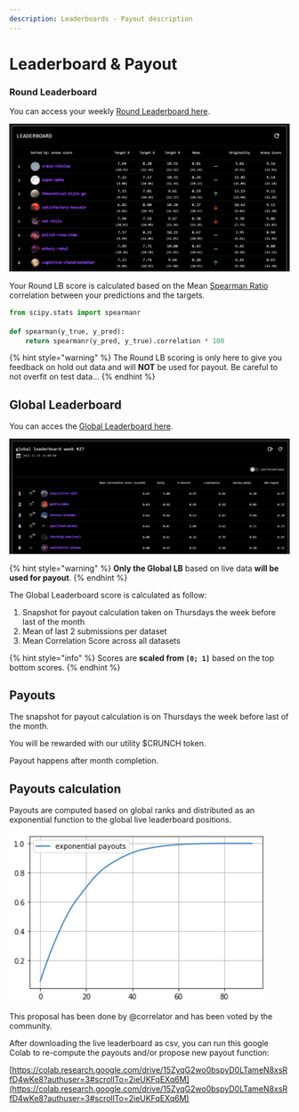 ```yaml
---
description: Leaderboards - Payout description
---
```


# Leaderboard & Payout

### Round Leaderboard

You can access your weekly [Round Leaderboard here](https://tournament.crunchdao.com/leaderboard).

![Example of Round LB](<../.gitbook/assets/image (20).png>)

Your Round LB score is calculated based on the Mean [Spearman Ratio](https://docs.scipy.org/doc/scipy/reference/generated/scipy.stats.spearmanr.html) correlation between your predictions and the targets.

```python
from scipy.stats import spearmanr

def spearman(y_true, y_pred): 
    return spearmanr(y_pred, y_true).correlation * 100
```

{% hint style="warning" %}
The Round LB scoring is only here to give you feedback on hold out data and will **NOT** be used for payout. Be careful to not overfit on test data...
{% endhint %}

## Global Leaderboard

You can acces the [Global Leaderboard here](https://tournament.crunchdao.com/global-leaderboard/).

![Example of Global Leaderboard](<../.gitbook/assets/image (23) (1) (1).png>)

{% hint style="warning" %}
**Only the Global LB** based on live data **will be used for payout**.
{% endhint %}

The Global Leaderboard score is calculated as follow:

1. Snapshot for payout calculation taken on Thursdays the week before last of the month
2. Mean of last 2 submissions per dataset
3. Mean Correlation Score across all datasets&#x20;

{% hint style="info" %}
Scores are **scaled from `[0; 1]`** based on the top bottom scores.
{% endhint %}

## Payouts

The snapshot for payout calculation is on Thursdays the week before last of the month.

You will be rewarded with our utility $CRUNCH token.

Payout happens after month completion.



## Payouts calculation

Payouts are computed based on global ranks and distributed as an exponential function to the global live leaderboard positions.

![% of the monthly reward distributed by position on the live leaderboard](<../.gitbook/assets/image (23) (1).png>)

This proposal has been done by @correlator and has been voted by the community.

After downloading the live leaderboard as csv, you can run this google Colab to re-compute the payouts and/or propose new payout function:

[https://colab.research.google.com/drive/15ZyqG2wo0bspyD0LTameN8xsRfD4wKe8?authuser=3#scrollTo=2ieUKFqEXq6M](https://colab.research.google.com/drive/15ZyqG2wo0bspyD0LTameN8xsRfD4wKe8?authuser=3#scrollTo=2ieUKFqEXq6M)

